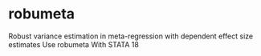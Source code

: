 # robumeta
Robust variance estimation in meta-regression with dependent effect size estimates Use robumeta With STATA 18
